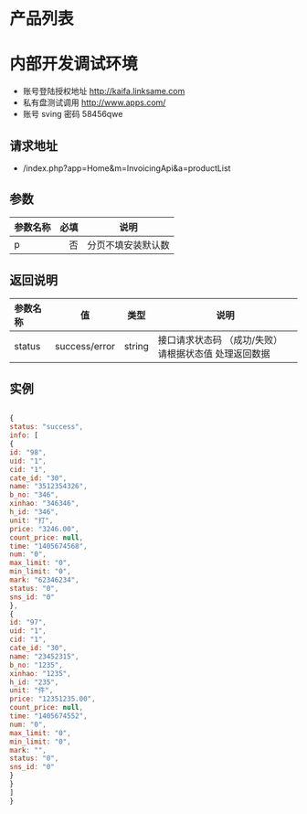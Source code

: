 # 产品列表

# 内部开发调试环境

* 账号登陆授权地址  http://kaifa.linksame.com
* 私有盘测试调用   http://www.apps.com/
* 账号 sving 密码 58456qwe

## 请求地址
*  /index.php?app=Home&m=InvoicingApi&a=productList

## 参数

| 参数名称      |    必填 | 说明  |
| :-------- | --------:| :--: |
| p  | 否 |  分页不填安装默认数   |

## 返回说明

| 参数名称  |      值|  类型     |说明     |
| :--------  |  ------- | ------| -------- |
|status     |success/error| string| 接口请求状态码  （成功/失败） 请根据状态值  处理返回数据|



## 实例

``` javascript

{
status: "success",
info: [
{
id: "98",
uid: "1",
cid: "1",
cate_id: "30",
name: "3512354326",
b_no: "346",
xinhao: "346346",
h_id: "346",
unit: "打",
price: "3246.00",
count_price: null,
time: "1405674568",
num: "0",
max_limit: "0",
min_limit: "0",
mark: "62346234",
status: "0",
sns_id: "0"
},
{
id: "97",
uid: "1",
cid: "1",
cate_id: "30",
name: "23452315",
b_no: "1235",
xinhao: "1235",
h_id: "235",
unit: "件",
price: "12351235.00",
count_price: null,
time: "1405674552",
num: "0",
max_limit: "0",
min_limit: "0",
mark: "",
status: "0",
sns_id: "0"
}
}
]
}
